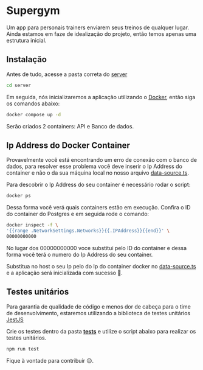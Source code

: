 # Supergym

Um app para personais trainers enviarem seus treinos de qualquer lugar. Ainda estamos em faze de idealização do projeto, então temos apenas uma estrutura inicial.

## Instalação

Antes de tudo, acesse a pasta correta do [server](https://github.com/rafael-jordao/supergym/tree/main/server)

```bash
cd server
```

Em seguida, nós inicializaremos a aplicação utilizando o [Docker](https://www.docker.com/), então siga os comandos abaixo:

```bash
docker compose up -d
```

Serão criados 2 containers: API e Banco de dados.

## Ip Address do Docker Container

Provavelmente você está encontrando um erro de conexão com o banco de dados, para resolver esse problema você deve inserir o Ip Address do container e não o da sua máquina local no nosso arquivo [data-source.ts](https://github.com/rafael-jordao/supergym/blob/main/server/src/database/data-source.ts). 

Para descobrir o Ip Address do seu container é necessário rodar o script:

```bash
docker ps
```

Dessa forma você verá quais containers estão em execução. Confira o ID do container do Postgres e em seguida rode o comando:

```bash
docker inspect -f \
'{{range .NetworkSettings.Networks}}{{.IPAddress}}{{end}}' \
00000000000
```

No lugar dos 00000000000 voce substitui pelo ID do container e dessa forma você terá o numero do Ip Address do seu container.

Substitua no host o seu Ip pelo do Ip do container docker no [data-source.ts](https://github.com/rafael-jordao/supergym/blob/main/server/src/database/data-source.ts) e a aplicação será inicializada com sucesso 🚀.


## Testes unitários

Para garantia de qualidade de código e menos dor de cabeça para o time de desenvolvimento, estaremos utilizando a biblioteca de testes unitários [JestJS](https://jestjs.io/pt-BR/docs/getting-started)

Crie os testes dentro da pasta [__tests__](https://github.com/rafael-jordao/supergym/tree/main/server/src/__tests__) e utilize o script abaixo para realizar os testes unitários.

```bash
npm run test
```

Fique à vontade para contribuir 😉.